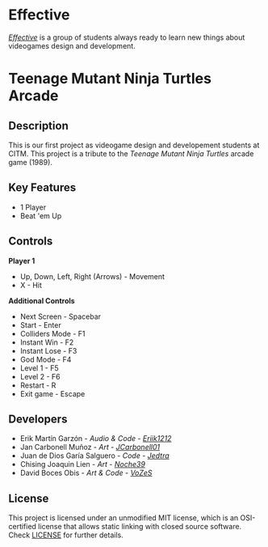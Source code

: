 # Effective   
[_Effective_](https://github.com/eriik1212/Effective) is a group of students always ready to learn new things about videogames design and development. 

# Teenage Mutant Ninja Turtles Arcade
## Description
This is our first project as videogame design and developement students at CITM. This project is a tribute to the _Teenage Mutant Ninja Turtles_ arcade game (1989).

## Key Features
 - 1 Player
 - Beat 'em Up
  
## Controls

**Player 1**
- Up, Down, Left, Right (Arrows) - Movement
- X - Hit

**Additional Controls**
- Next Screen - Spacebar
- Start - Enter
- Colliders Mode - F1
- Instant Win - F2
- Instant Lose - F3
- God Mode - F4
- Level 1 - F5
- Level 2 - F6
- Restart - R
- Exit game - Escape


## Developers

 - Erik Martín Garzón - _Audio & Code_ - [_Eriik1212_](https://github.com/eriik1212)
 - Jan Carbonell Muñoz - _Art_ - [_JCarbonell01_](https://github.com/JCarbonell01)
 - Juan de Dios Garía Salguero - _Code_ - [_Jedtra_](https://github.com/Jedtra)
 - Chising Joaquin Lien - _Art_ - [_Noche39_](https://github.com/Noche39)
 - David Boces Obis - _Art & Code_ - [_VoZeS_](https://github.com/VoZeS)

## License

This project is licensed under an unmodified MIT license, which is an OSI-certified license that allows static linking with closed source software. Check [LICENSE](LICENSE) for further details.
